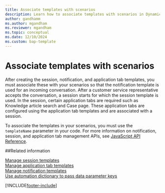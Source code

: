 ```yaml
---
title: Associate templates with scenarios  
description: Learn how to associate templates with scenarios in Dynamics 365 Channel Integration Framework 2.0.
author: gandhamm
ms.author: mgandham
ms.reviewer: mgandham
ms.topic: conceptual
ms.date: 12/10/2024
ms.custom: bap-template
---
```


# Associate templates with scenarios

After creating the session, notification, and application tab templates, you must associate these with your scenarios so that the notification template is used for an incoming conversation. After a customer service representative accepts the conversation, a session starts for which the session template is used. In the session, certain application tabs are required such as Knowledge article search and Case page. These application tabs are configured using the application tab templates and are associated with a session.

To associate the templates in your scenarios, you must use the `templateName` parameter in your code. For more information on notification, session, and application tab management APIs, see [JavaScript API Reference](../develop/reference/microsoft-ciframework-v2.md).


##Related information

[Manage session templates](session-templates-cif.md)   
[Manage application tab templates](application-tab-templates-cif.md)   
[Manage notification templates](notification-templates-cif.md)     
[Use automation dictionary to pass data parameter keys](automation-dictionary-keys-cif.md)   


[!INCLUDE[footer-include](../../../includes/footer-banner.md)]
